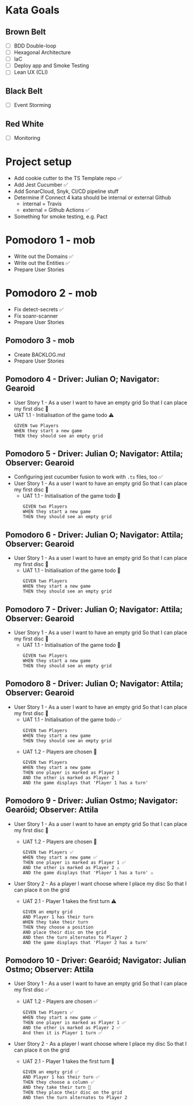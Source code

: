 # Kata Goals

## Brown Belt

- [ ] BDD Double-loop
- [ ] Hexagonal Architecture
- [ ] IaC
- [ ] Deploy app and Smoke Testing
- [ ] Lean UX (CLI)

## Black Belt

- [ ] Event Storming

## Red White

- [ ] Monitoring

# Project setup

- Add cookie cutter to the TS Template repo ✅
- Add Jest Cucumber ✅
- Add SonarCloud, Snyk, CI/CD pipeline stuff
- Determine if Connect 4 kata should be internal or external Github
  - internal = Travis
  - external = Github Actions ✅
- Something for smoke testing, e.g. Pact

# Pomodoro 1 - mob

- Write out the Domains ✅
- Write out the Entities ✅
- Prepare User Stories

# Pomodoro 2 - mob

- Fix detect-secrets ✅
- Fix soanr-scanner
- Prepare User Stories

## Pomodoro 3 - mob

- Create BACKLOG.md
- Prepare User Stories

## Pomodoro 4 - Driver: Julian O; Navigator: Gearoid

- User Story 1 - As a user I want to have an empty grid So that I can place my first disc 🚧
- UAT 1.1 - Initialisation of the game todo ⚠
  ```
  GIVEN two Players
  WHEN they start a new game
  THEN they should see an empty grid
  ```

## Pomodoro 5 - Driver: Julian O; Navigator: Attila; Observer: Gearoid

- Configuring jest cucumber fusion to work with `.ts` files, too ✅
- User Story 1 - As a user I want to have an empty grid So that I can place my first disc 🚧
  - UAT 1.1 - Initialisation of the game todo 🚧
    ```
    GIVEN two Players
    WHEN they start a new game
    THEN they should see an empty grid
    ```

## Pomodoro 6 - Driver: Julian O; Navigator: Attila; Observer: Gearoid

- User Story 1 - As a user I want to have an empty grid So that I can place my first disc 🚧
  - UAT 1.1 - Initialisation of the game todo 🚧
    ```
    GIVEN two Players
    WHEN they start a new game
    THEN they should see an empty grid
    ```

## Pomodoro 7 - Driver: Julian O; Navigator: Attila; Observer: Gearoid

- User Story 1 - As a user I want to have an empty grid So that I can place my first disc 🚧
  - UAT 1.1 - Initialisation of the game todo 🚧
    ```
    GIVEN two Players
    WHEN they start a new game
    THEN they should see an empty grid
    ```

## Pomodoro 8 - Driver: Julian O; Navigator: Attila; Observer: Gearoid

- User Story 1 - As a user I want to have an empty grid So that I can place my first disc 🚧
  - UAT 1.1 - Initialisation of the game todo ✅
    ```
    GIVEN two Players
    WHEN they start a new game
    THEN they should see an empty grid
    ```
  - UAT 1.2 - Players are chosen 🚧
    ```
    GIVEN two Players
    WHEN they start a new game
    THEN one player is marked as Player 1
    AND the other is marked as Player 2
    AND the game displays that 'Player 1 has a turn'
    ```

## Pomodoro 9 - Driver: Julian Ostmo; Navigator: Gearóid; Observer: Attila

- User Story 1 - As a user I want to have an empty grid So that I can place my first disc 🚧

  - UAT 1.2 - Players are chosen 🚧
    ```
    GIVEN two Players ✅
    WHEN they start a new game ✅
    THEN one player is marked as Player 1 ✅
    AND the other is marked as Player 2 ⚠
    AND the game displays that 'Player 1 has a turn' ⚠
    ```

- User Story 2 - As a player I want choose where I place my disc So that I can place it on the grid

  - UAT 2.1 - Player 1 takes the first turn ⚠

    ```
    GIVEN an empty grid
    AND Player 1 has their turn
    WHEN they take their turn
    THEN they choose a position
    AND place their disc on the grid
    AND then the turn alternates to Player 2
    AND the game displays that 'Player 2 has a turn'
    ```

## Pomodoro 10 - Driver: Gearóid; Navigator: Julian Ostmo; Observer: Attila

- User Story 1 - As a user I want to have an empty grid So that I can place my first disc ✅

  - UAT 1.2 - Players are chosen ✅
    ```
    GIVEN two Players ✅
    WHEN they start a new game ✅
    THEN one player is marked as Player 1 ✅
    AND the other is marked as Player 2 ✅
    And then it is Player 1 turn ✅
    ```

- User Story 2 - As a player I want choose where I place my disc So that I can place it on the grid

  - UAT 2.1 - Player 1 takes the first turn 🚧

    ```
    GIVEN an empty grid ✅
    AND Player 1 has their turn ✅
    THEN they choose a column ✅
    AND they take their turn 🚧
    THEN they place their disc on the grid
    AND then the turn alternates to Player 2
    ```
